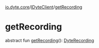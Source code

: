 [io.dyte.core](../index.md)/[IDyteClient](index.md)/[getRecording](get-recording.md)

# getRecording


abstract fun [getRecording](get-recording.md)(): [DyteRecording](../../com.dyte.mobilecorekmm.models/-dyte-recording/index.md)
